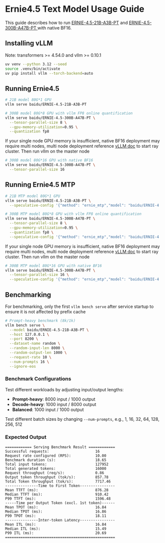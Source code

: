 # Ernie4.5 Text Model Usage Guide

This guide describes how to run [ERNIE-4.5-21B-A3B-PT](https://huggingface.co/baidu/ERNIE-4.5-21B-A3B-PT) and [ERNIE-4.5-300B-A47B-PT ](https://huggingface.co/baidu/ERNIE-4.5-300B-A47B-PT) with native BF16. 

## Installing vLLM
Note: transformers >= 4.54.0 and vllm >= 0.10.1

```bash
uv venv --python 3.12 --seed
source .venv/bin/activate
uv pip install vllm --torch-backend=auto
```

## Running Ernie4.5

```bash
# 21B model 80G*1 GPU
vllm serve baidu/ERNIE-4.5-21B-A3B-PT
```

```bash
# 300B model 80G*8 GPU with vllm FP8 online quantification
vllm serve baidu/ERNIE-4.5-300B-A47B-PT \
  --tensor-parallel-size 8 \
  --gpu-memory-utilization=0.95 \
  --quantization fp8
```

If your single node GPU memory is insufficient, native BF16 deployment may require multi nodes, multi node deployment reference [vLLM doc](https://docs.vllm.ai/en/latest/serving/parallelism_scaling.html?h=#multi-node-deployment) to start ray cluster. Then run vllm on the master node
```bash
# 300B model 80G*16 GPU with native BF16
vllm serve baidu/ERNIE-4.5-300B-A47B-PT \
  --tensor-parallel-size 16
```

## Running Ernie4.5 MTP

```bash
# 21B MTP model 80G*1 GPU
vllm serve baidu/ERNIE-4.5-21B-A3B-PT \
  --speculative-config '{"method": "ernie_mtp","model": "baidu/ERNIE-4.5-21B-A3B-PT" ,"num_speculative_tokens": 1}'
```

```bash
# 300B MTP model 80G*8 GPU with vllm FP8 online quantification
vllm serve baidu/ERNIE-4.5-300B-A47B-PT \
  --tensor-parallel-size 8 \
  --gpu-memory-utilization=0.95 \
  --quantization fp8 \
  --speculative-config '{"method": "ernie_mtp","model": "baidu/ERNIE-4.5-300B-A47B-PT" ,"num_speculative_tokens": 1}'
```

If your single node GPU memory is insufficient, native BF16 deployment may require multi nodes, multi node deployment reference [vLLM doc](https://docs.vllm.ai/en/latest/serving/parallelism_scaling.html?h=#multi-node-deployment) to start ray cluster. Then run vllm on the master node
```bash
# 300B MTP model 80G*16 GPU with native BF16
vllm serve baidu/ERNIE-4.5-300B-A47B-PT \
  --tensor-parallel-size 16 \
  --speculative-config '{"method": "ernie_mtp","model": "baidu/ERNIE-4.5-300B-A47B-PT" ,"num_speculative_tokens": 1}'
```


## Benchmarking

For benchmarking, only the first `vllm bench serve` after service startup to ensure it is not affected by prefix cache


```bash
# Prompt-heavy benchmark (8k/1k)
vllm bench serve \
  --model baidu/ERNIE-4.5-21B-A3B-PT \
  --host 127.0.0.1 \
  --port 8200 \
  --dataset-name random \
  --random-input-len 8000 \
  --random-output-len 1000 \
  --request-rate 10 \
  --num-prompts 16 \
  --ignore-eos
```

### Benchmark Configurations

Test different workloads by adjusting input/output lengths:

- **Prompt-heavy**: 8000 input / 1000 output
- **Decode-heavy**: 1000 input / 8000 output  
- **Balanced**: 1000 input / 1000 output

Test different batch sizes by changing `--num-prompts`, e.g., 1, 16, 32, 64, 128, 256, 512

### Expected Output


```shell
============ Serving Benchmark Result ============
Successful requests:                     16        
Request rate configured (RPS):           10.00     
Benchmark duration (s):                  18.65     
Total input tokens:                      127952    
Total generated tokens:                  16000     
Request throughput (req/s):              0.86      
Output token throughput (tok/s):         857.78    
Total Token throughput (tok/s):          7717.46   
---------------Time to First Token----------------
Mean TTFT (ms):                          876.28    
Median TTFT (ms):                        910.42    
P99 TTFT (ms):                           1596.48   
-----Time per Output Token (excl. 1st token)------
Mean TPOT (ms):                          16.84     
Median TPOT (ms):                        16.86     
P99 TPOT (ms):                           18.11     
---------------Inter-token Latency----------------
Mean ITL (ms):                           16.84     
Median ITL (ms):                         15.49     
P99 ITL (ms):                            20.69     
==================================================
```

